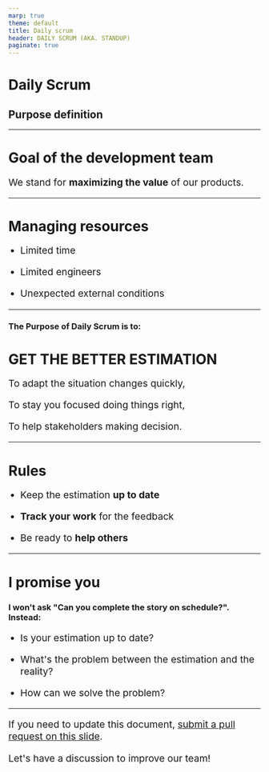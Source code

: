 ```yaml
---
marp: true
theme: default
title: Daily scrum
header: DAILY SCRUM (AKA. STANDUP)
paginate: true
---
```


<style>
p, li {
    font-size: 1.2rem;
}
</style>

# Daily Scrum
## Purpose definition

---

# Goal of the development team

We stand for **maximizing the value** of our products.

---

# Managing resources

- Limited time

- Limited engineers

- Unexpected external conditions

---

### The Purpose of Daily Scrum is to:

# GET THE BETTER ESTIMATION

To adapt the situation changes quickly,

To stay you focused doing things right,

To help stakeholders making decision.

---

# Rules

- Keep the estimation **up to date**

- **Track your work** for the feedback

- Be ready to **help others**

---

# I promise you

### I won't ask "Can you complete the story on schedule?". Instead:

- Is your estimation up to date?

- What's the problem between the estimation and the reality?

- How can we solve the problem?

---

If you need to update this document, [submit a pull request on this slide](https://github.com/sugahara-Faber/scrum-presentations/blob/master/daily.md).

Let's have a discussion to improve our team!
